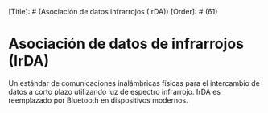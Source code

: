 [Title]: # (Asociación de datos infrarrojos (IrDA))
[Order]: # (61)

# Asociación de datos de infrarrojos (IrDA) 

Un estándar de comunicaciones inalámbricas físicas para el intercambio de datos a corto plazo utilizando luz de espectro infrarrojo. IrDA es reemplazado por Bluetooth en dispositivos modernos.